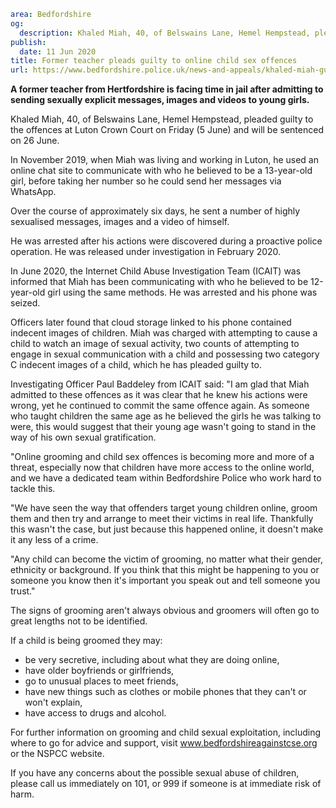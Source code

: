 ```yaml
area: Bedfordshire
og:
  description: Khaled Miah, 40, of Belswains Lane, Hemel Hempstead, pleaded guilty to sending sexually explicit messages, images and videos to young girls and will be sentenced on 26 June.
publish:
  date: 11 Jun 2020
title: Former teacher pleads guilty to online child sex offences
url: https://www.bedfordshire.police.uk/news-and-appeals/khaled-miah-guilty-june20
```

**A former teacher from Hertfordshire is facing time in jail after admitting to sending sexually explicit messages, images and videos to young girls.**

Khaled Miah, 40, of Belswains Lane, Hemel Hempstead, pleaded guilty to the offences at Luton Crown Court on Friday (5 June) and will be sentenced on 26 June.

In November 2019, when Miah was living and working in Luton, he used an online chat site to communicate with who he believed to be a 13-year-old girl, before taking her number so he could send her messages via WhatsApp.

Over the course of approximately six days, he sent a number of highly sexualised messages, images and a video of himself.

He was arrested after his actions were discovered during a proactive police operation. He was released under investigation in February 2020.

In June 2020, the Internet Child Abuse Investigation Team (ICAIT) was informed that Miah has been communicating with who he believed to be 12-year-old girl using the same methods. He was arrested and his phone was seized.

Officers later found that cloud storage linked to his phone contained indecent images of children. Miah was charged with attempting to cause a child to watch an image of sexual activity, two counts of attempting to engage in sexual communication with a child and possessing two category C indecent images of a child, which he has pleaded guilty to.

Investigating Officer Paul Baddeley from ICAIT said: "I am glad that Miah admitted to these offences as it was clear that he knew his actions were wrong, yet he continued to commit the same offence again. As someone who taught children the same age as he believed the girls he was talking to were, this would suggest that their young age wasn't going to stand in the way of his own sexual gratification.

"Online grooming and child sex offences is becoming more and more of a threat, especially now that children have more access to the online world, and we have a dedicated team within Bedfordshire Police who work hard to tackle this.

"We have seen the way that offenders target young children online, groom them and then try and arrange to meet their victims in real life. Thankfully this wasn't the case, but just because this happened online, it doesn't make it any less of a crime.

"Any child can become the victim of grooming, no matter what their gender, ethnicity or background. If you think that this might be happening to you or someone you know then it's important you speak out and tell someone you trust."

The signs of grooming aren't always obvious and groomers will often go to great lengths not to be identified.

If a child is being groomed they may:

 * be very secretive, including about what they are doing online,
 * have older boyfriends or girlfriends,
 * go to unusual places to meet friends,
 * have new things such as clothes or mobile phones that they can't or won't explain,
 * have access to drugs and alcohol.

For further information on grooming and child sexual exploitation, including where to go for advice and support, visit www.bedfordshireagainstcse.org or the NSPCC website.

If you have any concerns about the possible sexual abuse of children, please call us immediately on 101, or 999 if someone is at immediate risk of harm.
